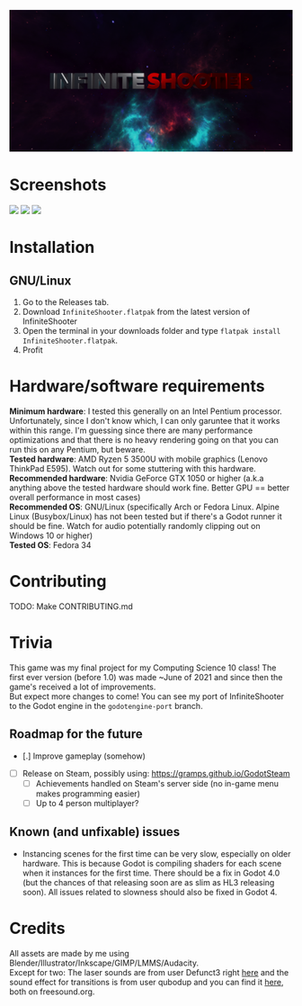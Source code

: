 <p align="center">
  <img alt="InfiniteShooter" src="infiniteshooter-cover.png">
</p>

# Screenshots
<!-- Have to do some HTML wizardry to get these screenshots to not be completely large and not side-by-side -->
<p float="left">
  <img src="https://user-images.githubusercontent.com/52388215/129511743-27d02377-09ac-4049-b95f-f6897b9aed73.png" width="200">
  <img src="https://user-images.githubusercontent.com/52388215/129511793-54980456-60b3-41dd-98e3-4a04623ef549.png" width="200">
  <img src="https://user-images.githubusercontent.com/52388215/129511813-6946f627-a090-41ec-8811-20e91e3a460e.png" width="200">
</p>

# Installation
## GNU/Linux
1. Go to the Releases tab.
2. Download `InfiniteShooter.flatpak` from the latest version of InfiniteShooter
3. Open the terminal in your downloads folder and type `flatpak install InfiniteShooter.flatpak`.
4. Profit

# Hardware/software requirements

**Minimum hardware**: I tested this generally on an Intel Pentium processor. Unfortunately, since I don't know which, I can only garuntee that it works within this range. I'm guessing since there are many performance optimizations and that there is no heavy rendering going on that you can run this on any Pentium, but beware.  
**Tested hardware**: AMD Ryzen 5 3500U with mobile graphics (Lenovo ThinkPad E595). Watch out for some stuttering with this hardware.  
**Recommended hardware**: Nvidia GeForce GTX 1050 or higher (a.k.a anything above the tested hardware should work fine. Better GPU == better overall performance in most cases)  
**Recommended OS**: GNU/Linux (specifically Arch or Fedora Linux. Alpine Linux (Busybox/Linux) has not been tested but if there's a Godot runner it should be fine. Watch for audio potentially randomly clipping out on Windows 10 or higher)  
**Tested OS**: Fedora 34

# Contributing
TODO: Make CONTRIBUTING.md

# Trivia
This game was my final project for my Computing Science 10 class! The first ever version (before 1.0) was made ~June of 2021 and since then the game's received a lot of improvements.  
But expect more changes to come! You can see my port of InfiniteShooter to the Godot engine in the `godotengine-port` branch.

## Roadmap for the future
- [.] Improve gameplay (somehow)
- [ ] Release on Steam, possibly using: https://gramps.github.io/GodotSteam
    - [ ] Achievements handled on Steam's server side (no in-game menu makes programming easier)
    - [ ] Up to 4 person multiplayer?

## Known (and unfixable) issues
- Instancing scenes for the first time can be very slow, especially on older hardware. This is because Godot is compiling shaders for each scene when it instances for the first time. There should be a fix in Godot 4.0 (but the chances of that releasing soon are as slim as HL3 releasing soon). All issues related to slowness should also be fixed in Godot 4.

# Credits
All assets are made by me using Blender/Illustrator/Inkscape/GIMP/LMMS/Audacity.  
Except for two: The laser sounds are from user Defunct3 right [here](https://freesound.org/people/Defunct3/sounds/77172/) and the sound effect for transitions is from user qubodup and you can find it [here](https://freesound.org/people/qubodup/sounds/60013/), both on freesound.org.
